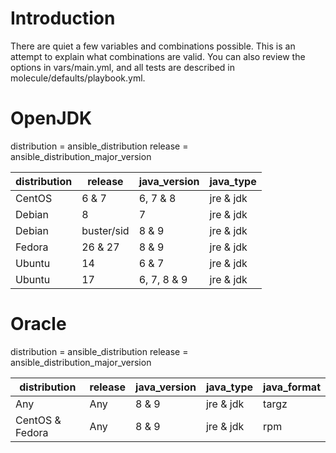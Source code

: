 # Introduction
There are quiet a few variables and combinations possible. This is an attempt
to explain what combinations are valid. You can also review the options in
vars/main.yml, and all tests are described in molecule/defaults/playbook.yml.

# OpenJDK

distribution = ansible_distribution
release = ansible_distribution_major_version

|distribution|release     |java_version |java_type  |
|------------|------------|-------------|-----------|
| CentOS     | 6 & 7      | 6, 7 & 8    | jre & jdk |
| Debian     | 8          | 7           | jre & jdk |
| Debian     | buster/sid | 8 & 9       | jre & jdk |
| Fedora     | 26 & 27    | 8 & 9       | jre & jdk |
| Ubuntu     | 14         | 6 & 7       | jre & jdk |
| Ubuntu     | 17         | 6, 7, 8 & 9 | jre & jdk|

# Oracle

distribution = ansible_distribution
release = ansible_distribution_major_version

|distribution     |release     |java_version|java_type  |java_format|
|-----------------|------------|------------|-----------|-----------|
| Any             | Any        | 8 & 9      | jre & jdk | targz     |
| CentOS & Fedora | Any        | 8 & 9      | jre & jdk | rpm       |
